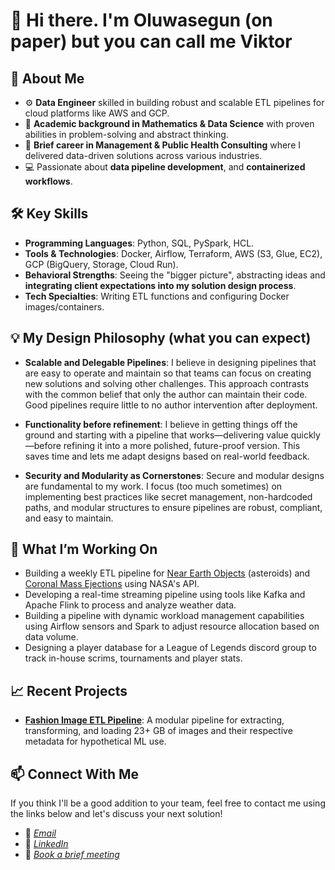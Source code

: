 

# 👋 Hi there. I'm Oluwasegun (on paper) but you can call me Viktor

## 🌟 About Me
- ⚙️ **Data Engineer** skilled in building robust and scalable ETL pipelines for cloud platforms like AWS and GCP.
- 🔢 **Academic background in Mathematics & Data Science** with proven abilities in problem-solving and abstract thinking.
- 💼 **Brief career in Management & Public Health Consulting** where I delivered data-driven solutions across various industries.
- 💻 Passionate about **data pipeline development**, and **containerized workflows**.

## 🛠️ Key Skills
- **Programming Languages**: Python, SQL, PySpark, HCL.
- **Tools & Technologies**: Docker, Airflow, Terraform, AWS (S3, Glue, EC2), GCP (BigQuery, Storage, Cloud Run).
- **Behavioral Strengths**: Seeing the "bigger picture", abstracting ideas and **integrating client expectations into my solution design process**.
- **Tech Specialties**: Writing ETL functions and configuring Docker images/containers.

## 💡 My Design Philosophy (what you can expect)
- **Scalable and Delegable Pipelines**: I believe in designing pipelines that are easy to operate and maintain
  so that teams can focus on creating new solutions and solving other challenges. This approach contrasts with the common
  belief that only the author can maintain their code. Good pipelines require little to no author intervention after deployment.
  
- **Functionality before refinement**: I believe in getting things off the ground and starting with a pipeline that works—delivering value quickly—before refining it into a more polished, future-proof version. This saves time and lets me adapt designs based on real-world feedback.
  
- **Security and Modularity as Cornerstones**: Secure and modular designs are fundamental to my work. I focus (too much sometimes) on implementing
  best practices like secret management, non-hardcoded paths, and modular structures to ensure pipelines are robust, compliant, and easy to maintain.

## 🔭 What I’m Working On
- Building a weekly ETL pipeline for [Near Earth Objects](https://github.com/Shegzimus/DE_NASA_NeoW_Pipeline) (asteroids) and [Coronal Mass Ejections](https://github.com/Shegzimus/DE_NASA_CME_Pipeline) using NASA's API. 
- Developing a real-time streaming pipeline using tools like Kafka and Apache Flink to process and analyze weather data.
- Building a pipeline with dynamic workload management capabilities using Airflow sensors and Spark to adjust resource allocation based on data volume.
- Designing a player database for a League of Legends discord group to track in-house scrims, tournaments and player stats.

## 📈 Recent Projects
- **[Fashion Image ETL Pipeline](https://github.com/Shegzimus/DE_Fashion_Product_Images)**: A modular pipeline for extracting, transforming, and loading 23+ GB of images and their respective metadata for hypothetical ML use.

## 📫 Connect With Me
If you think I'll be a good addition to your team, feel free to contact me using the links below and let's discuss your next solution!
- 📧 *[Email](segun.ajet@protonmail.com)*
- 💼 *[LinkedIn](https://www.linkedin.com/in/segun-ajet/)*
- 🦜 *[Book a brief meeting](https://calendar.app.google/zEJVh3RVoMRD3odn6)*

